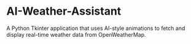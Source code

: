 # AI-Weather-Assistant
A Python Tkinter application that uses AI-style animations to fetch and display real-time weather data from OpenWeatherMap.
